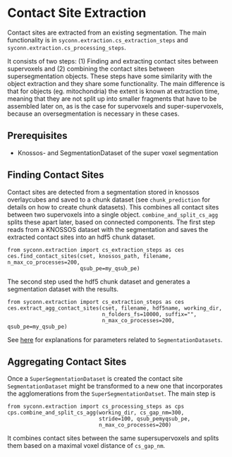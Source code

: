 # Contact Site Extraction
Contact sites are extracted from an existing segmentation. The main functionality is in
`syconn.extraction.cs_extraction_steps` and `syconn.extraction.cs_processing_steps`.

It consists of two steps: (1) Finding and extracting contact sites between supervoxels and (2)
 combining the contact sites between supersegmentation objects. These steps have some similarity
  with the object extraction and they share some functionality. The main difference is that for objects
  (eg. mitochondria) the extent is known at extraction time, meaning that they are not split up into
  smaller fragments that have to be assembled later on, as is the case for supervoxels and super-supervoxels,
  because an oversegmentation is necessary in these cases.

## Prerequisites
* Knossos- and SegmentationDataset of the super voxel segmentation

## Finding Contact Sites

Contact sites are detected from a segmentation stored in knossos overlaycubes and saved to a chunk dataset (see `chunk_prediction` for details on how to create chunk datasets).
This combines all contact sites between two supervoxels into a single object. `combine_and_split_cs_agg` splits these apart later, based on connected components.
The first step reads from a KNOSSOS dataset with the segmentation and saves the extracted contact sites into an hdf5 chunk dataset.

    from syconn.extraction import cs_extraction_steps as ces
    ces.find_contact_sites(cset, knossos_path, filename, n_max_co_processes=200,
                           qsub_pe=my_qsub_pe)

The second step used the hdf5 chunk dataset and generates a segmentation dataset with the results.

    from syconn.extraction import cs_extraction_steps as ces
    ces.extract_agg_contact_sites(cset, filename, hdf5name, working_dir,
                                  n_folders_fs=10000, suffix="",
                                  n_max_co_processes=200, qsub_pe=my_qsub_pe)

See [here](segmentation_datasets.md) for explanations for parameters related to `SegmentationDatasets`.


## Aggregating Contact Sites

Once a `SuperSegmentationDataset` is created the contact site `SegmentationDataset` might be transformed to a new one that incorporates the agglomerations from the `SuperSegmentationDatset`.
The main step is

    from syconn.extraction import cs_processing_steps as cps
    cps.combine_and_split_cs_agg(working_dir, cs_gap_nm=300,
                                 stride=100, qsub_pemyqsub_pe,
                                 n_max_co_processes=200)

It combines contact sites between the same supersupervoxels and splits them based on a maximal voxel distance of `cs_gap_nm`.
